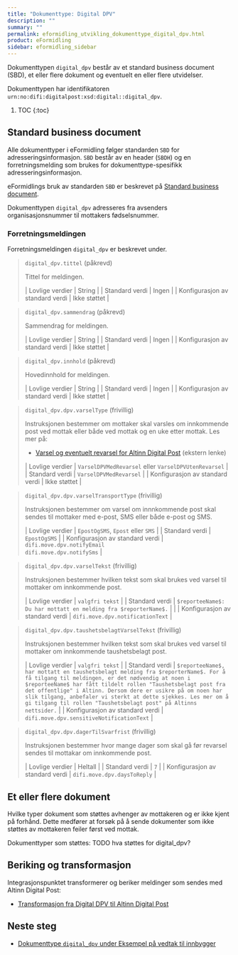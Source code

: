 ```yaml
---
title: "Dokumenttype: Digital DPV"
description: ""
summary: ""
permalink: eformidling_utvikling_dokumenttype_digital_dpv.html
product: eFormidling
sidebar: eformidling_sidebar
---
```


Dokumenttypen `digital_dpv` består av et standard business document (SBD), et eller flere dokument og eventuelt en eller
flere utvidelser.

Dokumenttypen har identifikatoren `urn:no:difi:digitalpost:xsd:digital::digital_dpv`.

1. TOC
{:toc}

## Standard business document

Alle dokumenttyper i eFormidling følger standarden `SBD` for adresseringsinformasjon. `SBD` består av en header (`SBDH`)
og en forretningsmelding som brukes for dokumenttype-spesifikk adresseringsinformasjon.

eFormidlings bruk av standarden `SBD` er beskrevet på [Standard business document](eformidling_utvikling_standard_sbd.html).

Dokumenttypen `digital_dpv` adresseres fra avsenders organisasjonsnummer til mottakers fødselsnummer.

### Forretningsmeldingen

Forretningsmeldingen `digital_dpv` er beskrevet under.

> `digital_dpv.tittel` (påkrevd)
>
> Tittel for meldingen.
>
> | Lovlige verdier                 | String        |
> | Standard verdi                  | Ingen         |
> | Konfigurasjon av standard verdi | Ikke støttet  |

> `digital_dpv.sammendrag` (påkrevd)
>
> Sammendrag for meldingen.
>
> | Lovlige verdier                 | String       |
> | Standard verdi                  | Ingen        |
> | Konfigurasjon av standard verdi | Ikke støttet |

> `digital_dpv.innhold` (påkrevd)
>
> Hovedinnhold for meldingen.
>
> | Lovlige verdier                 | String       |
> | Standard verdi                  | Ingen        |
> | Konfigurasjon av standard verdi | Ikke støttet |

> `digital_dpv.dpv.varselType` (frivillig)
>
> Instruksjonen bestemmer om mottaker skal varsles om innkommende post ved mottak eller både ved mottak og en uke etter
mottak. Les mer på:
>
> - [Varsel og eventuelt revarsel for Altinn Digital Post](https://altinn.github.io/docs/utviklingsguider/digital-post-til-virksomheter/overorndet-funksjonalitet/#varsel-og-evt-revarsel) (ekstern lenke)
>
> | Lovlige verdier                 | `VarselDPVMedRevarsel` eller `VarselDPVUtenRevarsel` |
> | Standard verdi                  | `VarselDPVMedRevarsel`                               |
> | Konfigurasjon av standard verdi | Ikke støttet                                         |

> `digital_dpv.dpv.varselTransportType` (frivillig)
>
> Instruksjonen bestemmer om varsel om innnkommende post skal sendes til mottaker med e-post, SMS eller både e-post og
SMS.
>
> | Lovlige verdier                 | `EpostOgSMS`, `Epost` eller `SMS`                        |
> | Standard verdi                  | `EpostOgSMS`                                             |
> | Konfigurasjon av standard verdi | `difi.move.dpv.notifyEmail`<br>`difi.move.dpv.notifySms` |

> `digital_dpv.dpv.varselTekst` (frivillig)
>
> Instruksjonen bestemmer hvilken tekst som skal brukes ved varsel til mottaker om innkommende post.
>
> | Lovlige verdier                 | `valgfri tekst`                                                 |
> | Standard verdi                  | `$reporteeName$: Du har mottatt en melding fra $reporterName$.` |                      |
> | Konfigurasjon av standard verdi | `difi.move.dpv.notificationText`                                |

> `digital_dpv.dpv.taushetsbelagtVarselTekst` (frivillig)
>
> Instruksjonen bestemmer hvilken tekst som skal brukes ved varsel til mottaker om innkommende taushetsbelagt post.
>
> | Lovlige verdier                 | `valgfri tekst`                                                                                                                                                                                                                                                                                                                                                                                          |
> | Standard verdi                  | `$reporteeName$, har mottatt en taushetsbelagt melding fra $reporterName$. For å få tilgang til meldingen, er det nødvendig at noen i $reporteeName$ har fått tildelt rollen "Taushetsbelagt post fra det offentlige" i Altinn. Dersom dere er usikre på om noen har slik tilgang, anbefaler vi sterkt at dette sjekkes. Les mer om å gi tilgang til rollen "Taushetsbelagt post" på Altinns nettsider.` |
> | Konfigurasjon av standard verdi | `difi.move.dpv.sensitiveNotificationText`                                                                                                                                                                                                                                                                                                                                                                |

> `digital_dpv.dpv.dagerTilSvarfrist` (frivillig)
>
> Instruksjonen bestemmer hvor mange dager som skal gå før revarsel sendes til mottakar om innkommende post.
>
> | Lovlige verdier                 | Heltall                     |
> | Standard verdi                  | `7`                         |
> | Konfigurasjon av standard verdi | `difi.move.dpv.daysToReply` |


## Et eller flere dokument

Hvilke typer dokument som støttes avhenger av mottakeren og er ikke kjent på forhånd. Dette medfører at forsøk på å
sende dokumenter som ikke støttes av mottakeren feiler først ved mottak.

Dokumenttyper som støttes: TODO hva støttes for digital_dpv?

## Beriking og transformasjon

Integrasjonspunktet transformerer og beriker meldinger som sendes med Altinn Digital Post:

- [Transformasjon fra Digital DPV til Altinn Digital Post](eformidling_utvikling_digital_dpv_til_altinn_digital_post.html)

## Neste steg

- [Dokumenttype `digital_dpv` under Eksempel på vedtak til innbygger](eformidling_utvikling_eksempel_vedtak_til_innbygger.html#dersom-dokumenttype-digital_dpv-st%C3%B8ttes)
